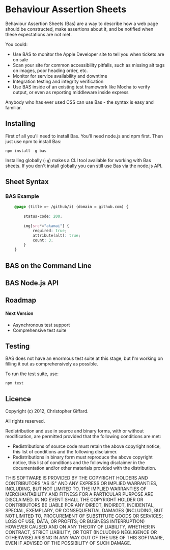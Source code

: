 # Behaviour Assertion Sheets

Behaviour Assertion Sheets (Bas) are a way to describe how a web page should be
constructed, make assertions about it, and be notified when these expectations
are not met.

You could:

*	Use BAS to monitor the Apple Developer site to tell you when tickets are
	on sale
*	Scan your site for common accessibility pitfalls, such as missing alt tags
	on images, poor heading order, etc.
*	Monitor for service availability and downtime
*	Integration testing and integrity verification
*	Use BAS inside of an existing test framework like Mocha to verify output,
	or even as reporting middleware inside express

Anybody who has ever used CSS can use Bas - the syntax is easy and familiar.

## Installing

First of all you'll need to install Bas. You'll need node.js and npm first.
Then just use npm to install Bas:

	npm install -g bas
	
Installing globally (`-g`) makes a CLI tool available for working with Bas sheets.
If you don't install globally you can still use Bas via the node.js API.

## Sheet Syntax

### BAS Example

```css
	@page (title =~ /github/i) (domain = github.com) {
		
		status-code: 200;
		
		img[src*="akamai"] {
			required: true;
			attribute(alt): true;
			count: 3;
		}
	}
```





## BAS on the Command Line

## BAS Node.js API

## Roadmap

#### Next Version

*	Asynchronous test support
*	Comprehensive test suite

## Testing

BAS does not have an enormous test suite at this stage, but I'm working on filling
it out as comprehensively as possible.

To run the test suite, use:

	npm test

## Licence

Copyright (c) 2012, Christopher Giffard.

All rights reserved.

Redistribution and use in source and binary forms, with or without modification, 
are permitted provided that the following conditions are met:

* Redistributions of source code must retain the above copyright notice, this
  list of conditions and the following disclaimer.
* Redistributions in binary form must reproduce the above copyright notice, this
  list of conditions and the following disclaimer in the documentation and/or
  other materials provided with the distribution.

THIS SOFTWARE IS PROVIDED BY THE COPYRIGHT HOLDERS AND CONTRIBUTORS "AS IS" AND
ANY EXPRESS OR IMPLIED WARRANTIES, INCLUDING, BUT NOT LIMITED TO, THE IMPLIED
WARRANTIES OF MERCHANTABILITY AND FITNESS FOR A PARTICULAR PURPOSE ARE
DISCLAIMED. IN NO EVENT SHALL THE COPYRIGHT HOLDER OR CONTRIBUTORS BE LIABLE FOR 
ANY DIRECT, INDIRECT, INCIDENTAL, SPECIAL, EXEMPLARY, OR CONSEQUENTIAL DAMAGES
(INCLUDING, BUT NOT LIMITED TO, PROCUREMENT OF SUBSTITUTE GOODS OR SERVICES;
LOSS OF USE, DATA, OR PROFITS; OR BUSINESS INTERRUPTION) HOWEVER CAUSED AND ON
ANY THEORY OF LIABILITY, WHETHER IN CONTRACT, STRICT LIABILITY, OR TORT
(INCLUDING NEGLIGENCE OR OTHERWISE) ARISING IN ANY WAY OUT OF THE USE OF THIS
SOFTWARE, EVEN IF ADVISED OF THE POSSIBILITY OF SUCH DAMAGE.